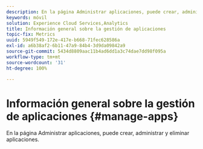 ```yaml
---
description: En la página Administrar aplicaciones, puede crear, administrar y eliminar aplicaciones.
keywords: móvil
solution: Experience Cloud Services,Analytics
title: Información general sobre la gestión de aplicaciones
topic-fix: Metrics
uuid: 5949f549-172e-417e-b668-71fec628586a
exl-id: a6b38af2-6b11-47a9-84b4-3d9da09842a9
source-git-commit: 5434d8809aac11b4ad6dd1a3c74dae7dd98f095a
workflow-type: tm+mt
source-wordcount: '31'
ht-degree: 100%

---
```


# Información general sobre la gestión de aplicaciones {#manage-apps}

En la página Administrar aplicaciones, puede crear, administrar y eliminar aplicaciones.
